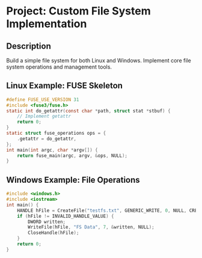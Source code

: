 # Project: Custom File System Implementation

## Description
Build a simple file system for both Linux and Windows. Implement core file system operations and management tools.

## Linux Example: FUSE Skeleton
```c
#define FUSE_USE_VERSION 31
#include <fuse3/fuse.h>
static int do_getattr(const char *path, struct stat *stbuf) {
    // Implement getattr
    return 0;
}
static struct fuse_operations ops = {
    .getattr = do_getattr,
};
int main(int argc, char *argv[]) {
    return fuse_main(argc, argv, &ops, NULL);
}
```

## Windows Example: File Operations
```cpp
#include <windows.h>
#include <iostream>
int main() {
    HANDLE hFile = CreateFile("testfs.txt", GENERIC_WRITE, 0, NULL, CREATE_ALWAYS, FILE_ATTRIBUTE_NORMAL, NULL);
    if (hFile != INVALID_HANDLE_VALUE) {
        DWORD written;
        WriteFile(hFile, "FS Data", 7, &written, NULL);
        CloseHandle(hFile);
    }
    return 0;
}
```
